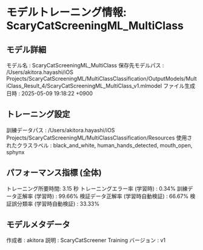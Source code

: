 # モデルトレーニング情報: ScaryCatScreeningML_MultiClass

## モデル詳細
モデル名           : ScaryCatScreeningML_MultiClass
保存先モデルパス   : /Users/akitora.hayashi/iOS Projects/ScaryCatScreeningML/MultiClassClassification/OutputModels/MultiClass_Result_4/ScaryCatScreeningML_MultiClass_v1.mlmodel
ファイル生成日時   : 2025-05-09 19:18:22 +0900

## トレーニング設定
訓練データパス     : /Users/akitora.hayashi/iOS Projects/ScaryCatScreeningML/MultiClassClassification/Resources
使用されたクラスラベル : black_and_white, human_hands_detected, mouth_open, sphynx

## パフォーマンス指標 (全体)
トレーニング所要時間: 3.15 秒
トレーニングエラー率 (学習時) : 0.34%
訓練データ正解率 (学習時) : 99.66%
検証データ正解率 (学習時自動検証) : 66.67%
検証誤分類率 (学習時自動検証) : 33.33%
## モデルメタデータ
作成者            : akitora
説明              : ScaryCatScreener Training
バージョン          : v1